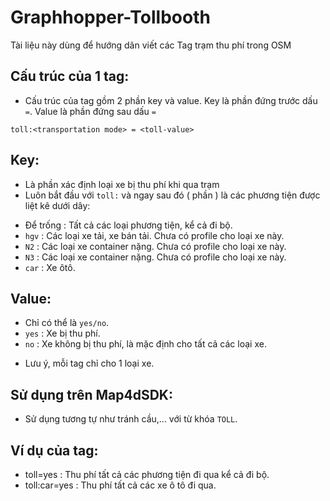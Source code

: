 # Graphhopper-Tollbooth
Tài liệu này dùng để hướng dãn viết các Tag trạm thu phí trong OSM
## Cấu trúc của 1 tag:
- Cấu trúc của tag gồm 2 phần key và value. Key là phần đứng trước dấu `=`. Value là phần đứng sau dấu `=`
```
toll:<transportation mode> = <toll-value>
```
## Key:
- Là phần xác định loại xe bị thu phí khi qua trạm
- Luôn bắt đầu với `toll:` và ngay sau đó ( phần <transportation mode> ) là các phương tiện được liệt kê dưới dây:
+ Để trống : Tất cả các loại phương tiện, kể cả đi bộ.
+ `hgv` : Các loại xe tải, xe bán tải. Chưa có profile cho loại xe này.
+ `N2` : Các loại xe container nặng. Chưa có profile cho loại xe này.
+ `N3` : Các loại xe container nặng. Chưa có profile cho loại xe này.
+ `car` : Xe ôtô.
## Value:
- Chỉ có thể là `yes/no`.
- `yes` : Xe bị thu phí.
- `no` : Xe không bị thu phí, là mặc định cho tất cả các loại xe.
* Lưu ý, mỗi tag chỉ cho 1 loại xe.
## Sử dụng trên Map4dSDK:
- Sử dụng tương tự như tránh cầu,... với từ khóa `TOLL`.
## Ví dụ của tag:
- toll=yes : Thu phí tất cả các phương tiện đi qua kể cả đi bộ.
- toll:car=yes : Thu phí tất cả các xe ô tô đi qua.
